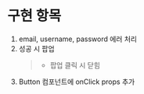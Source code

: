 # 구현 항목

1. email, username, password 에러 처리
2. 성공 시 팝업
    > - 팝업 클릭 시 닫힘
3. Button 컴포넌트에 onClick props 추가
